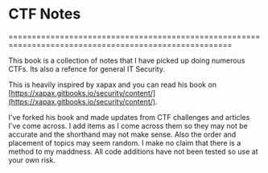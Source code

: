 # CTF Notes

======================================================================================================

This book is a collection of notes that I have picked up doing numerous CTFs. Its also a refence for general IT Security.

This is heavily inspired by xapax and you can read his book on [https://xapax.gitbooks.io/security/content/](https://xapax.gitbooks.io/security/content/).

I've forked his book and made updates from CTF challenges and articles I've come across. I add items as I come across them so they may not be accurate and the shorthand may not make sense. Also the order and placement of topics may seem random. I make no claim that there is a method to my maddness. All code additions have not been tested so use at your own risk.


